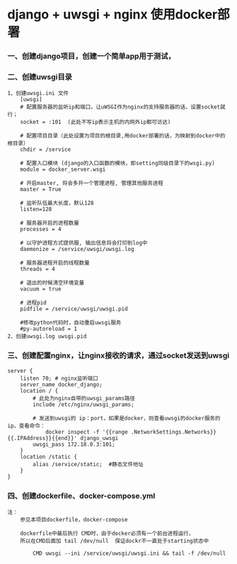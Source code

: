 # django + uwsgi + nginx 使用docker部署

### 一、创建django项目，创建一个简单app用于测试，

### 二、创建uwsgi目录
    1、创建uwsgi.ini 文件
        [uwsgi]
        # 配置服务器的监听ip和端口，让uWSGI作为nginx的支持服务器的话，设置socket就行；
        socket = :101  (此处不写ip表示主机的内网外ip都可访达)

        # 配置项目目录（此处设置为项目的根目录,用docker部署的话，为映射到docker中的根目录）
        chdir = /service

        # 配置入口模块 (django的入口函数的模块，即setting同级目录下的wsgi.py)
        module = docker_server.wsgi
         
        # 开启master, 将会多开一个管理进程, 管理其他服务进程
        master = True
         
        # 监听队伍最大长度，默认128
        listen=128
         
        # 服务器开启的进程数量
        processes = 4
         
        # 以守护进程方式提供服, 输出信息将会打印到log中
        daemonize = /service/uwsgi/uwsgi.log
         
        # 服务器进程开启的线程数量
        threads = 4
         
        # 退出的时候清空环境变量
        vacuum = true
        
        # 进程pid
        pidfile = /service/uwsgi/uwsgi.pid
         
        #修改python代码时，自动重启uwsgi服务
        #py-autoreload = 1
    2、创建uwsgi.log uwsgi.pid 

### 三、创建配置nginx，让nginx接收的请求，通过socket发送到uwsgi

    server {
        listen 70; # nginx监听端口
        server_name docker_django; 
        location / {
            # 此处为nginx自带的uwsgi_params路径
            include /etc/nginx/uwsgi_params; 

            # 发送到uwsgi的 ip：port，如果是docker，则查看uwsgi的docker服务的ip，查看命令：
                docker inspect -f '{{range .NetworkSettings.Networks}}{{.IPAddress}}{{end}}' django_uwsgi
            uwsgi_pass 172.18.0.3:101;  
        }
        location /static {
            alias /service/static;  #静态文件地址
        }
    }

### 四、创建dockerfile、docker-compose.yml 
    注：
        参见本项目dockerfile，docker-compose

        dockerfile中最后执行 CMD时，由于docker必须有一个前台进程运行，
        所以在CMD后面加 tail /dev/null  保证dockr不一直处于starting状态中
            
            CMD uwsgi --ini /service/uwsgi/uwsgi.ini && tail -f /dev/null 





        

    

    

    
        